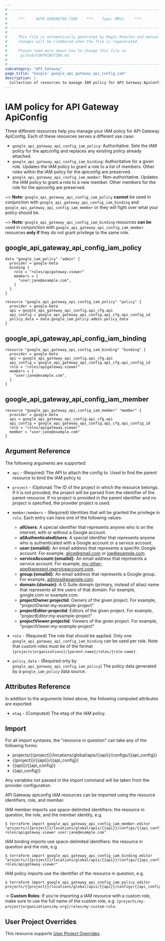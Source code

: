 ```yaml
---
# ----------------------------------------------------------------------------
#
#     ***     AUTO GENERATED CODE    ***    Type: MMv1     ***
#
# ----------------------------------------------------------------------------
#
#     This file is automatically generated by Magic Modules and manual
#     changes will be clobbered when the file is regenerated.
#
#     Please read more about how to change this file in
#     .github/CONTRIBUTING.md.
#
# ----------------------------------------------------------------------------
subcategory: "API Gateway"
page_title: "Google: google_api_gateway_api_config_iam"
description: |-
  Collection of resources to manage IAM policy for API Gateway ApiConfig
---
```


# IAM policy for API Gateway ApiConfig
Three different resources help you manage your IAM policy for API Gateway ApiConfig. Each of these resources serves a different use case:

* `google_api_gateway_api_config_iam_policy`: Authoritative. Sets the IAM policy for the apiconfig and replaces any existing policy already attached.
* `google_api_gateway_api_config_iam_binding`: Authoritative for a given role. Updates the IAM policy to grant a role to a list of members. Other roles within the IAM policy for the apiconfig are preserved.
* `google_api_gateway_api_config_iam_member`: Non-authoritative. Updates the IAM policy to grant a role to a new member. Other members for the role for the apiconfig are preserved.

~> **Note:** `google_api_gateway_api_config_iam_policy` **cannot** be used in conjunction with `google_api_gateway_api_config_iam_binding` and `google_api_gateway_api_config_iam_member` or they will fight over what your policy should be.

~> **Note:** `google_api_gateway_api_config_iam_binding` resources **can be** used in conjunction with `google_api_gateway_api_config_iam_member` resources **only if** they do not grant privilege to the same role.



## google\_api\_gateway\_api\_config\_iam\_policy

```hcl
data "google_iam_policy" "admin" {
  provider = google-beta
  binding {
    role = "roles/apigateway.viewer"
    members = [
      "user:jane@example.com",
    ]
  }
}

resource "google_api_gateway_api_config_iam_policy" "policy" {
  provider = google-beta
  api = google_api_gateway_api_config.api_cfg.api
  api_config = google_api_gateway_api_config.api_cfg.api_config_id
  policy_data = data.google_iam_policy.admin.policy_data
}
```

## google\_api\_gateway\_api\_config\_iam\_binding

```hcl
resource "google_api_gateway_api_config_iam_binding" "binding" {
  provider = google-beta
  api = google_api_gateway_api_config.api_cfg.api
  api_config = google_api_gateway_api_config.api_cfg.api_config_id
  role = "roles/apigateway.viewer"
  members = [
    "user:jane@example.com",
  ]
}
```

## google\_api\_gateway\_api\_config\_iam\_member

```hcl
resource "google_api_gateway_api_config_iam_member" "member" {
  provider = google-beta
  api = google_api_gateway_api_config.api_cfg.api
  api_config = google_api_gateway_api_config.api_cfg.api_config_id
  role = "roles/apigateway.viewer"
  member = "user:jane@example.com"
}
```

## Argument Reference

The following arguments are supported:

* `api` - (Required) The API to attach the config to.
 Used to find the parent resource to bind the IAM policy to

* `project` - (Optional) The ID of the project in which the resource belongs.
    If it is not provided, the project will be parsed from the identifier of the parent resource. If no project is provided in the parent identifier and no project is specified, the provider project is used.

* `member/members` - (Required) Identities that will be granted the privilege in `role`.
  Each entry can have one of the following values:
  * **allUsers**: A special identifier that represents anyone who is on the internet; with or without a Google account.
  * **allAuthenticatedUsers**: A special identifier that represents anyone who is authenticated with a Google account or a service account.
  * **user:{emailid}**: An email address that represents a specific Google account. For example, alice@gmail.com or joe@example.com.
  * **serviceAccount:{emailid}**: An email address that represents a service account. For example, my-other-app@appspot.gserviceaccount.com.
  * **group:{emailid}**: An email address that represents a Google group. For example, admins@example.com.
  * **domain:{domain}**: A G Suite domain (primary, instead of alias) name that represents all the users of that domain. For example, google.com or example.com.
  * **projectOwner:projectid**: Owners of the given project. For example, "projectOwner:my-example-project"
  * **projectEditor:projectid**: Editors of the given project. For example, "projectEditor:my-example-project"
  * **projectViewer:projectid**: Viewers of the given project. For example, "projectViewer:my-example-project"

* `role` - (Required) The role that should be applied. Only one
    `google_api_gateway_api_config_iam_binding` can be used per role. Note that custom roles must be of the format
    `[projects|organizations]/{parent-name}/roles/{role-name}`.

* `policy_data` - (Required only by `google_api_gateway_api_config_iam_policy`) The policy data generated by
  a `google_iam_policy` data source.

## Attributes Reference

In addition to the arguments listed above, the following computed attributes are
exported:

* `etag` - (Computed) The etag of the IAM policy.

## Import

For all import syntaxes, the "resource in question" can take any of the following forms:

* projects/{{project}}/locations/global/apis/{{api}}/configs/{{api_config}}
* {{project}}/{{api}}/{{api_config}}
* {{api}}/{{api_config}}
* {{api_config}}

Any variables not passed in the import command will be taken from the provider configuration.

API Gateway apiconfig IAM resources can be imported using the resource identifiers, role, and member.

IAM member imports use space-delimited identifiers: the resource in question, the role, and the member identity, e.g.
```
$ terraform import google_api_gateway_api_config_iam_member.editor "projects/{{project}}/locations/global/apis/{{api}}/configs/{{api_config}} roles/apigateway.viewer user:jane@example.com"
```

IAM binding imports use space-delimited identifiers: the resource in question and the role, e.g.
```
$ terraform import google_api_gateway_api_config_iam_binding.editor "projects/{{project}}/locations/global/apis/{{api}}/configs/{{api_config}} roles/apigateway.viewer"
```

IAM policy imports use the identifier of the resource in question, e.g.
```
$ terraform import google_api_gateway_api_config_iam_policy.editor projects/{{project}}/locations/global/apis/{{api}}/configs/{{api_config}}
```

-> **Custom Roles**: If you're importing a IAM resource with a custom role, make sure to use the
 full name of the custom role, e.g. `[projects/my-project|organizations/my-org]/roles/my-custom-role`.

## User Project Overrides

This resource supports [User Project Overrides](https://www.terraform.io/docs/providers/google/guides/provider_reference.html#user_project_override).
